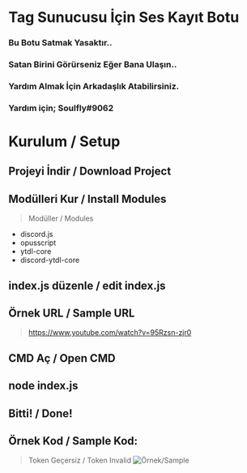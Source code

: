 # Tag Sunucusu İçin Ses Kayıt Botu

### Bu Botu Satmak Yasaktır..
### Satan Birini Görürseniz Eğer Bana Ulaşın..
### Yardım Almak İçin Arkadaşlık Atabilirsiniz.
### Yardım için; Soulfly#9062

# Kurulum / Setup
## Projeyi İndir / Download Project
## Modülleri Kur / Install Modules
> Modüller / Modules
- discord.js
- opusscript
- ytdl-core
- discord-ytdl-core

## index.js düzenle / edit index.js
## Örnek URL / Sample URL
> https://www.youtube.com/watch?v=95Rzsn-zjr0
## CMD Aç / Open CMD
## node index.js
## Bitti! / Done!


## Örnek Kod / Sample Kod:
> Token Geçersiz / Token Invalid
![Örnek/Sample](https://cdn.discordapp.com/attachments/790292385710997504/808061882911948850/unknown.png)

